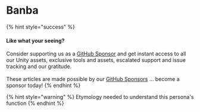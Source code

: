 # Banba

{% hint style="success" %}
#### Like what your seeing?

Consider supporting us as a [GitHub Sponsor](../../../../../../../company/concepts/become-a-sponsor.md) and get instant access to all our Unity assets, exclusive tools and assets, escalated support and issue tracking and our gratitude.\
\
These articles are made possible by our [GitHub Sponsors](https://github.com/sponsors/heathen-engineering) ... become a sponsor today!
{% endhint %}

{% hint style="warning" %}
Etymology needed to understand this persona's function
{% endhint %}

